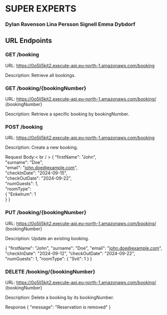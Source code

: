 # SUPER EXPERTS 

### Dylan Ravenson Lina Persson Signell Emma Dybdorf


## URL Endpoints 

### GET /booking 
URL: https://0o5li5kjt2.execute-api.eu-north-1.amazonaws.com/booking 

Description: Retrieve all bookings.


### GET /booking/{bookingNumber}
URL: https://0o5li5kjt2.execute-api.eu-north-1.amazonaws.com/booking/ {bookingNumber}

Description: Retrieve a specific booking by bookingNumber.


### POST /booking 
URL: https://0o5li5kjt2.execute-api.eu-north-1.amazonaws.com/booking

Description: Create a new booking.

Request Body:< br / >
{
"firstName": "John",<br/>
"surname": "Doe",<br/>
"email": "john.doe@example.com",<br/>
"checkInDate": "2024-09-15",<br/>
"checkOutDate": "2024-09-22",<br/>
"numGuests": 1,<br/>
"roomType":<br/> {
   "Enkelrum": 1<br/>
  }
}


### PUT /booking/{bookingNumber}
URL: https://0o5li5kjt2.execute-api.eu-north-1.amazonaws.com/booking/ {bookingNumber}

Description: Update an existing booking.


{
  "firstName": "John",
  "surname": "Doe",
  "email": "john.doe@example.com",
  "checkInDate": "2024-09-12",
  "checkOutDate": "2024-09-22",
  "numGuests": 1,
  "roomType": {
    "Svit": 1
  }
}


### DELETE /booking/{bookingNumber}
URL: https://0o5li5kjt2.execute-api.eu-north-1.amazonaws.com/booking/ {bookingNumber}

Description: Delete a booking by its bookingNumber.


Response {
    "message": "Reservation is removed"
}
